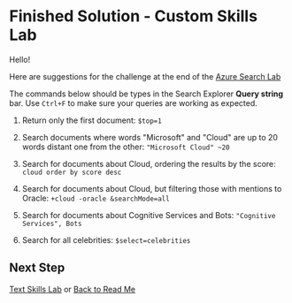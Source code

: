 # Finished Solution - Custom Skills Lab

Hello!

Here are suggestions for the challenge at the end of the [Azure Search Lab](../../labs/lab-azure-search.md)

The commands below should be types in the Search Explorer **Query string** bar. Use `Ctrl+F` to make sure your queries are working as expected.

1. Return only the first document: `$top=1`

1. Search documents where words "Microsoft" and "Cloud" are up to 20 words distant one from the other: `"Microsoft Cloud" ~20`

1. Search for documents about Cloud, ordering the results by the score: `cloud order by score desc`

1. Search for documents about Cloud, but filtering those with mentions to Oracle: `+cloud -oracle &searchMode=all`

1. Search for documents about Cognitive Services and Bots: `"Cognitive Services", Bots`

1. Search for all celebrities: `$select=celebrities`

## Next Step

[Text Skills Lab](../../labs/lab-text-skills.md) or
[Back to Read Me](../../README.md)